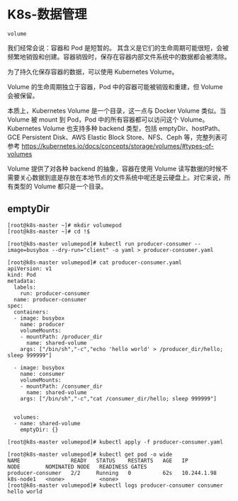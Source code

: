 # K8s-数据管理

`volume`

我们经常会说：容器和 Pod 是短暂的。
其含义是它们的生命周期可能很短，会被频繁地销毁和创建。容器销毁时，保存在容器内部文件系统中的数据都会被清除。

为了持久化保存容器的数据，可以使用 Kubernetes Volume。

Volume 的生命周期独立于容器，Pod 中的容器可能被销毁和重建，但 Volume 会被保留。

本质上，Kubernetes Volume 是一个目录，这一点与 Docker Volume 类似。当 Volume 被 mount 到 Pod，Pod 中的所有容器都可以访问这个 Volume。Kubernetes Volume 也支持多种 backend 类型，包括 emptyDir、hostPath、GCE Persistent Disk、AWS Elastic Block Store、NFS、Ceph 等，完整列表可参考 https://kubernetes.io/docs/concepts/storage/volumes/#types-of-volumes

Volume 提供了对各种 backend 的抽象，容器在使用 Volume 读写数据的时候不需要关心数据到底是存放在本地节点的文件系统中呢还是云硬盘上。对它来说，所有类型的 Volume 都只是一个目录。

## emptyDir

```
[root@k8s-master ~]# mkdir volumepod
[root@k8s-master ~]# cd !$

[root@k8s-master volumepod]# kubectl run producer-consumer --image=busybox --dry-run="client" -o yaml > producer-consumer.yaml

[root@k8s-master volumepod]# cat producer-consumer.yaml 
apiVersion: v1
kind: Pod
metadata:
  labels:
    run: producer-consumer
  name: producer-consumer
spec:
  containers:
  - image: busybox
    name: producer
    volumeMounts:
    - mountPath: /producer_dir
      name: shared-volume
    args: ["/bin/sh","-c","echo 'hello world' > /producer_dir/hello; sleep 999999"]

  - image: busybox
    name: consumer
    volumeMounts:
    - mountPath: /consumer_dir
      name: shared-volume
    args: ["/bin/sh","-c","cat /consumer_dir/hello; sleep 999999"]


  volumes:
  - name: shared-volume
    emptyDir: {}

[root@k8s-master volumepod]# kubectl apply -f producer-consumer.yaml

[root@k8s-master volumepod]# kubectl get pod -o wide 
NAME                READY   STATUS    RESTARTS   AGE   IP            NODE        NOMINATED NODE   READINESS GATES
producer-consumer   2/2     Running   0          62s   10.244.1.98   k8s-node1   <none>           <none>
[root@k8s-master volumepod]# kubectl logs producer-consumer consumer 
hello world

```


